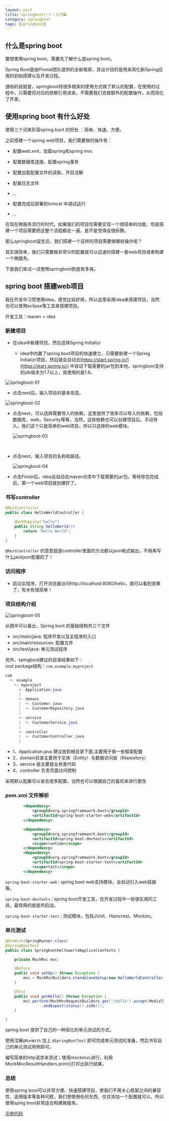 ```yaml
---
layout: post
title: springboot(一)：入门篇
category: springboot
tags: [springboot]
---
```


## 什么是spring boot

要想使用spring boot，需要先了解什么是spring boot。

Spring Boot是由Pivotal团队提供的全新框架，其设计目的是用来简化新Spring应用的初始搭建以及开发过程。

通俗的说就是，springboot将很多框架的使用方式做了默认的配置，在使用的过程中，只需要将对应的依赖引用进来，不需要我们去做额外的配置操作，从而简化了开发。



## 使用spring boot 有什么好处

  使用三个词来形容spring boot 的好处 ：简单、快速、方便。

  之前搭建一个spring web项目，我们需要做的操作有：

- 配置web.xml，加载spring和spring mvc

- 配置数据库连接、配置spring事务


- 配置加载配置文件的读取，开启注解


- 配置日志文件

- ...

- 配置完成后部署到tomcat 中调试运行

- ...

在现在微服务流行的时代，如果我们的项目仅需要实现一个很简单的功能，但是搭建一个项目需要把这整个流程都走一遍，是不是觉得会很折腾。

 那么springboot诞生后，我们搭建一个这样的项目需要做哪些操作呢？

其实很简单，我们只需要做非常少的配置就可以迅速的搭建一套web项目或者构建一个微服务。

下面我们来试一试使用springboot到底有多爽。



## spring boot 搭建web项目

我在开发中习惯使用idea，感觉比较好用，所以这里采用idea来搭建项目，当然也可以使用eclipse等工具来搭建项目。

开发工具：maven + idea



### 新建项目

- 在idea中新建项目，然后选择Spring Initializr

  - idea中内置了spring boot项目的快速建立，只需要新建一个Spring Initializr项目，然后就会自动去[https://start.spring.io/](https://start.spring.io/) 中自动下载需要的jar包到本地，springboot支持的jdk版本为1.7以上，我使用的是1.8。

![springboot-01](\assets\images\2019\springboot\springboot-01.png)



- 点击next后，输入项目的基本信息。


 ![springboot-02](\assets\images\2019\springboot\springboot-02.png)



- 点击next，可以选择需要导入的依赖，这里提供了很多可以导入的依赖，包括数据库，web，Security等等，当然，这些依赖也可以创建项目后，手动导入。我们这个只是简单的web项目，所以只选择的web模块。

   ![springboot-03](\assets\images\2019\springboot\springboot-03.png)

  ​


- 点击next，输入项目的名称和路径。

   ![springboot-04](\assets\images\2019\springboot\springboot-04.png)



- 点击Finish后，idea会自动去maven仓库中下载需要的jar包，等待导包完成后，第一个web项目就创建好了。

### 书写controller

~~~java
@RestController
public class HelloWorldController {

    @GetMapping("hello")
    public String helloWorld(){
        return "Hello World";
    }
}
~~~

```@RestController``` 的意思就是controller里面的方法都以json格式输出，不用再写什么jackjson配置的了！



### 访问程序

- 启动主程序，打开浏览器访问http://localhost:8080/hello，就可以看到效果了，有木有很简单！



### 项目结构介绍

 ![springboot-05](\assets\images\2019\springboot\springboot-05.png)

 从图中可以看出，Spring boot 的基础结构共三个文件

- src/main/java: 程序开发以及主程序的入口
- src/main/resources: 配置文件
- src/test/java: 单元测试程序



另外，spingboot建议的目录结果如下：  
root package结构：```com.example.myproject```

``` java
com
  +- example
    +- myproject
      +- Application.java
      |
      +- domain
      |  +- Customer.java
      |  +- CustomerRepository.java
      |
      +- service
      |  +- CustomerService.java
      |
      +- controller
      |  +- CustomerController.java
      |
```


- 1、Application.java 建议放到根目录下面,主要用于做一些框架配置
- 2、domain目录主要用于实体（Entity）与数据访问层（Repository）
- 3、service 层主要是业务类代码
- 4、controller 负责页面访问控制

采用默认配置可以省去很多配置，当然也可以根据自己的喜欢来进行更改

### pom.xml 文件解析

~~~xml
		<dependency>
			<groupId>org.springframework.boot</groupId>
			<artifactId>spring-boot-starter-web</artifactId>
		</dependency>

		<dependency>
			<groupId>org.springframework.boot</groupId>
			<artifactId>spring-boot-devtools</artifactId>
			<scope>runtime</scope>
		</dependency>
		<dependency>
			<groupId>org.springframework.boot</groupId>
			<artifactId>spring-boot-starter-test</artifactId>
			<scope>test</scope>
		</dependency>
~~~

```spring-boot-starter-web``` : spring boot web支持模块，会自动引入web容器等。

```spring-boot-devtools``` : spring boot开发工具，在开发过程中一些很实用的工具，最常用的就是热启动。

```spring-boot-starter-test``` : 测试模块，包括JUnit、Hamcrest、Mockito。



### 单元测试

~~~java
@RunWith(SpringRunner.class)
@SpringBootTest
public class SpringbootHelloworldApplicationTests {

	private MockMvc mvc;

	@Before
	public void setUp() throws Exception {
		mvc = MockMvcBuilders.standaloneSetup(new HelloWorldController()).build();
	}

	@Test
	public void getHello() throws Exception {
		mvc.perform(MockMvcRequestBuilders.get("/hello").accept(MediaType.APPLICATION_JSON))
				.andExpect(status().isOk());
	}

}
~~~

spring boot 提供了自己的一种简化的单元测试的方式。

使用注解```@RunWith``` 加上 ```@SpringBootTest``` 即可完成单元测试的准备，然后书写自己的单元测试用例即可。

编写简单的http请求来测试；使用mockmvc进行，利用MockMvcResultHandlers.print()打印出执行结果。



### 总结	

使用spring boot可以非常方便、快速搭建项目，使我们不用关心框架之间的兼容性，适用版本等各种问题，我们想使用任何东西，仅仅添加一个配置就可以，所以使用sping boot非常适合构建微服务。

[示例代码](https://github.com/ldmyown/springboot-learning)



